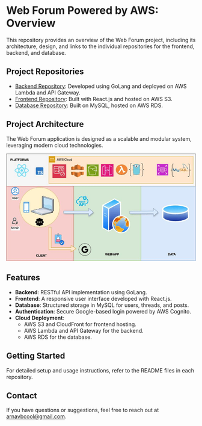 # Web Forum Powered by AWS: Overview

This repository provides an overview of the Web Forum project, including its architecture, design, and links to the individual repositories for the frontend, backend, and database.

## Project Repositories
- [Backend Repository](https://github.com/arnavbajpai/Web-Forum-powered-by-AWS-Backend): Developed using GoLang and deployed on AWS Lambda and API Gateway.
- [Frontend Repository](https://github.com/arnavbajpai/Web-Forum-powered-by-AWS-Frontend): Built with React.js and hosted on AWS S3.
- [Database Repository](https://github.com/arnavbajpai/Web-Forum-powered-by-AWS-Database): Built on MySQL, hosted on AWS RDS.

## Project Architecture
The Web Forum application is designed as a scalable and modular system, leveraging modern cloud technologies.

![Architecture Diagram](./docs/architecture-diagram.png)

## Features
- **Backend**: RESTful API implementation using GoLang.
- **Frontend**: A responsive user interface developed with React.js.
- **Database**: Structured storage in MySQL for users, threads, and posts.
- **Authentication**: Secure Google-based login powered by AWS Cognito.
- **Cloud Deployment**:
  - AWS S3 and CloudFront for frontend hosting.
  - AWS Lambda and API Gateway for the backend.
  - AWS RDS for the database.

## Getting Started
For detailed setup and usage instructions, refer to the README files in each repository.

## Contact
If you have questions or suggestions, feel free to reach out at [arnavbcool@gmail.com](mailto:arnavbcool@gmail.com).

